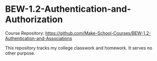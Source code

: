 # BEW-1.2-Authentication-and-Authorization
Course Repository: https://github.com/Make-School-Courses/BEW-1.2-Authentication-and-Associations

This repository tracks my college classwork and homework. It serves no other purpose.
